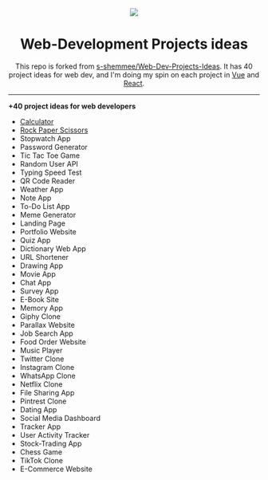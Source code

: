 <div align="center">
<img src="https://media.giphy.com/media/scZPhLqaVOM1qG4lT9/giphy.gif"/>
<h1>Web-Development Projects ideas</h1>
<p>This repo is forked from <a href="https://github.com/s-shemmee/Web-Dev-Projects-Idea">s-shemmee/Web-Dev-Projects-Ideas</a>. It has 40 project ideas for web dev, and I'm doing my spin on each project in <a href="https://vuejs.org/" target="_blank">Vue</a> and <a href="https://react.dev/" target="_blank">React</a>.</p>
</div>

---

**+40 project ideas for web developers**

- [Calculator](https://github.com/peanutbutterjlly/web-dev-projects-ideas/tree/main/Calculator)
- [Rock Paper Scissors](https://github.com/peanutbutterjlly/web-dev-projects-ideas/tree/main/rock-paper-scissors)
- Stopwatch App
- Password Generator
- Tic Tac Toe Game
- Random User API
- Typing Speed Test
- QR Code Reader
- Weather App
- Note App
- To-Do List App
- Meme Generator
- Landing Page
- Portfolio Website
- Quiz App
- Dictionary Web App
- URL Shortener
- Drawing App
- Movie App
- Chat App
- Survey App
- E-Book Site
- Memory App
- Giphy Clone
- Parallax Website
- Job Search App
- Food Order Website
- Music Player
- Twitter Clone
- Instagram Clone
- WhatsApp Clone
- Netflix Clone
- File Sharing App
- Pintrest Clone
- Dating App
- Social Media Dashboard
- Tracker App
- User Activity Tracker
- Stock-Trading App
- Chess Game
- TikTok Clone
- E-Commerce Website
